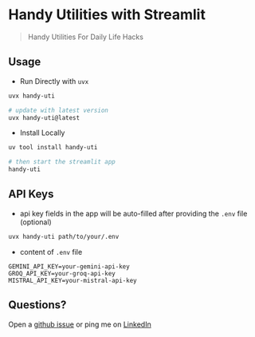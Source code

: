 # Handy Utilities with Streamlit

> Handy Utilities For Daily Life Hacks

## Usage

- Run Directly with `uvx`

```bash
uvx handy-uti

# update with latest version
uvx handy-uti@latest
```

- Install Locally

```bash
uv tool install handy-uti

# then start the streamlit app
handy-uti
```

## API Keys

- api key fields in the app will be auto-filled after providing the `.env` file (optional)

```bash
uvx handy-uti path/to/your/.env
```

- content of `.env` file

```env
GEMINI_API_KEY=your-gemini-api-key
GROQ_API_KEY=your-groq-api-key
MISTRAL_API_KEY=your-mistral-api-key
```

## Questions?

Open a [github issue] or ping me on [LinkedIn]

[github issue]: https://github.com/hoishing/handy-utils/issues
[LinkedIn]: https://www.linkedin.com/in/kng2
